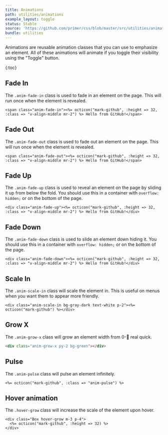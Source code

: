 ```yaml
---
title: Animations
path: utilities/animations
example_layout: toggle
status: Stable
source: 'https://github.com/primer/css/blob/master/src/utilities/animations.scss'
bundle: utilities
---
```


Animations are reusable animation classes that you can use to emphasize an element. All of these animations will animate if you toggle their visibility using the "Toggle" button.

{:toc}

## Fade In

The `.anim-fade-in` class is used to fade in an element on the page. This will run once when the element is revealed.

```erb
<span class="anim-fade-in"><%= octicon("mark-github", :height => 32, :class => "v-align-middle mr-2") %> Hello from GitHub!</span>
```

## Fade Out

The `.anim-fade-out` class is used to fade out an element on the page. This will run once when the element is revealed.

```erb
<span class="anim-fade-out"><%= octicon("mark-github", :height => 32, :class => "v-align-middle mr-2") %> Hello from GitHub!</span>
```

## Fade Up

The `.anim-fade-up` class is used to reveal an element on the page by sliding it up from below the fold. You should use this in a container with `overflow: hidden;` or on the bottom of the page.

```erb
<div class="anim-fade-up"><%= octicon("mark-github", :height => 32, :class => "v-align-middle mr-2") %> Hello from GitHub!</div>
```

## Fade Down

The `.anim-fade-down` class is used to slide an element down hiding it. You should use this in a container with `overflow: hidden;` or on the bottom of the page.

```erb
<div class="anim-fade-down"><%= octicon("mark-github", :height => 32, :class => "v-align-middle mr-2") %> Hello from GitHub!</div>
```

## Scale In

The `.anim-scale-in` class will scale the element in. This is useful on menus when you want them to appear more friendly.

```erb
<div class="anim-scale-in bg-gray-dark text-white p-2"><%= octicon("mark-github") %></div>
```

## Grow X

The `.anim-grow-x` class will grow an element width from 0-:100: real quick.

```html
<div class="anim-grow-x py-2 bg-green"></div>
```

## Pulse

The `.anim-pulse` class will pulse an element infinitely.

```erb
<%= octicon("mark-github", :class => "anim-pulse") %>
```

## Hover animation

The `.hover-grow` class will increase the scale of the element upon hover.

```erb
<div class="Box hover-grow m-3 p-4">
  <%= octicon("mark-github", :height => 32) %>
</div>
```
